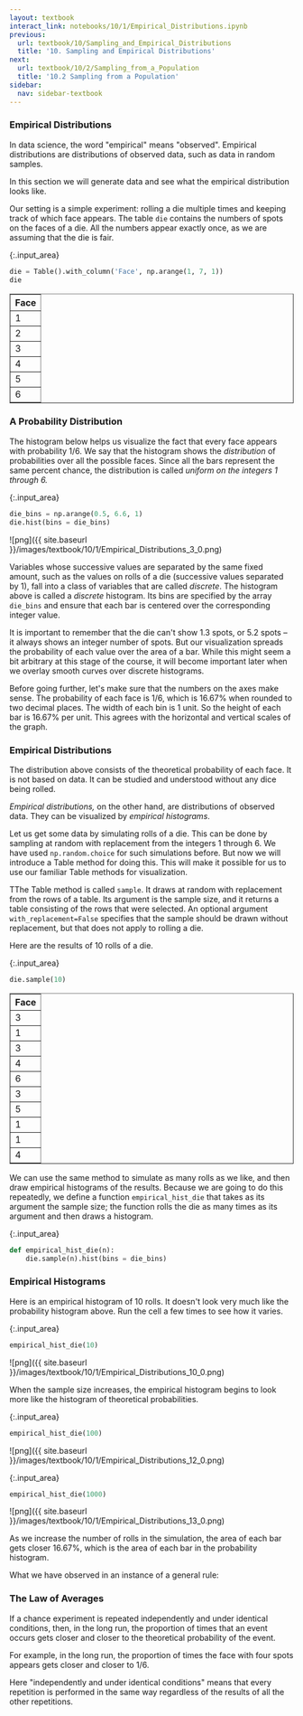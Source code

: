 ```yaml
---
layout: textbook
interact_link: notebooks/10/1/Empirical_Distributions.ipynb
previous:
  url: textbook/10/Sampling_and_Empirical_Distributions
  title: '10. Sampling and Empirical Distributions'
next:
  url: textbook/10/2/Sampling_from_a_Population
  title: '10.2 Sampling from a Population'
sidebar:
  nav: sidebar-textbook
---
```


### Empirical Distributions ###

In data science, the word "empirical" means "observed". Empirical distributions are distributions of observed data, such as data in random samples.

In this section we will generate data and see what the empirical distribution looks like. 

Our setting is a simple experiment: rolling a die multiple times and keeping track of which face appears. The table `die` contains the numbers of spots on the faces of a die. All the numbers appear exactly once, as we are assuming that the die is fair.


{:.input_area}
```python
die = Table().with_column('Face', np.arange(1, 7, 1))
die
```




<div markdown="0">
<table border="1" class="dataframe">
    <thead>
        <tr>
            <th>Face</th>
        </tr>
    </thead>
    <tbody>
        <tr>
            <td>1   </td>
        </tr>
        <tr>
            <td>2   </td>
        </tr>
        <tr>
            <td>3   </td>
        </tr>
        <tr>
            <td>4   </td>
        </tr>
        <tr>
            <td>5   </td>
        </tr>
        <tr>
            <td>6   </td>
        </tr>
    </tbody>
</table>
</div>



### A Probability Distribution ###

The histogram below helps us visualize the fact that every face appears with probability 1/6. We say that the histogram shows the *distribution* of probabilities over all the possible faces. Since all the bars represent the same percent chance, the distribution is called *uniform on the integers 1 through 6.*


{:.input_area}
```python
die_bins = np.arange(0.5, 6.6, 1)
die.hist(bins = die_bins)
```


![png]({{ site.baseurl }}/images/textbook/10/1/Empirical_Distributions_3_0.png)


Variables whose successive values are separated by the same fixed amount, such as the values on rolls of a die (successive values separated by 1), fall into a class of variables that are called *discrete*. The histogram above is called a *discrete* histogram. Its bins are specified by the array `die_bins` and ensure that each bar is centered over the corresponding integer value. 

It is important to remember that the die can't show 1.3 spots, or 5.2 spots – it always shows an integer number of spots. But our visualization spreads the probability of each value over the area of a bar. While this might seem a bit arbitrary at this stage of the course, it will become important later when we overlay smooth curves over discrete histograms.

Before going further, let's make sure that the numbers on the axes make sense. The probability of each face is 1/6, which is 16.67% when rounded to two decimal places. The width of each bin is 1 unit. So the height of each bar is 16.67% per unit. This agrees with the horizontal and vertical scales of the graph.

### Empirical Distributions ###
The distribution above consists of the theoretical probability of each face. It is not based on data. It can be studied and understood without any dice being rolled.

*Empirical distributions,* on the other hand, are distributions of observed data. They can be visualized by *empirical histograms*. 

Let us get some data by simulating rolls of a die. This can be done by sampling at random with replacement from the integers 1 through 6. We have used `np.random.choice` for such simulations before. But now we will introduce a Table method for doing this. This will make it possible for us to use our familiar Table methods for visualization.

TThe Table method is called `sample`. It draws at random with replacement from the rows of a table. Its argument is the sample size, and it returns a table consisting of the rows that were selected. An optional argument `with_replacement=False` specifies that the sample should be drawn without replacement, but that does not apply to rolling a die.

Here are the results of 10 rolls of a die.


{:.input_area}
```python
die.sample(10)
```




<div markdown="0">
<table border="1" class="dataframe">
    <thead>
        <tr>
            <th>Face</th>
        </tr>
    </thead>
    <tbody>
        <tr>
            <td>3   </td>
        </tr>
        <tr>
            <td>1   </td>
        </tr>
        <tr>
            <td>3   </td>
        </tr>
        <tr>
            <td>4   </td>
        </tr>
        <tr>
            <td>6   </td>
        </tr>
        <tr>
            <td>3   </td>
        </tr>
        <tr>
            <td>5   </td>
        </tr>
        <tr>
            <td>1   </td>
        </tr>
        <tr>
            <td>1   </td>
        </tr>
        <tr>
            <td>4   </td>
        </tr>
    </tbody>
</table>
</div>



We can use the same method to simulate as many rolls as we like, and then draw empirical histograms of the results. Because we are going to do this repeatedly, we define a function `empirical_hist_die` that takes as its argument the sample size; the function rolls the die as many times as its argument and then draws a histogram.


{:.input_area}
```python
def empirical_hist_die(n):
    die.sample(n).hist(bins = die_bins)
```

### Empirical Histograms ###

Here is an empirical histogram of 10 rolls. It doesn't look very much like the probability histogram above. Run the cell a few times to see how it varies.


{:.input_area}
```python
empirical_hist_die(10)
```


![png]({{ site.baseurl }}/images/textbook/10/1/Empirical_Distributions_10_0.png)


When the sample size increases, the empirical histogram begins to look more like the histogram of theoretical probabilities.


{:.input_area}
```python
empirical_hist_die(100)
```


![png]({{ site.baseurl }}/images/textbook/10/1/Empirical_Distributions_12_0.png)



{:.input_area}
```python
empirical_hist_die(1000)
```


![png]({{ site.baseurl }}/images/textbook/10/1/Empirical_Distributions_13_0.png)


As we increase the number of rolls in the simulation, the area of each bar gets closer 16.67%, which is the area of each bar in the probability histogram.

What we have observed in an instance of a general rule:

### The Law of Averages ###

If a chance experiment is repeated independently and under identical conditions, then, in the long run, the proportion of times that an event occurs gets closer and closer to the theoretical probability of the event.

For example, in the long run, the proportion of times the face with four spots appears gets closer and closer to 1/6.

Here "independently and under identical conditions" means that every repetition is performed in the same way regardless of the results of all the other repetitions.
